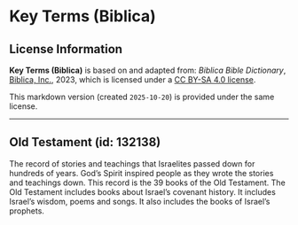 # Key Terms (Biblica)

## License Information

**Key Terms (Biblica)** is based on and adapted from: _Biblica Bible Dictionary_, [Biblica, Inc.](https://www.biblica.com/), 2023, which is licensed under a [CC BY-SA 4.0 license](https://creativecommons.org/licenses/by-sa/4.0/legalcode.en).

This markdown version (created `2025-10-20`) is provided under the same license.



--------------------------------

## Old Testament (id: 132138)

The record of stories and teachings that Israelites passed down for hundreds of years. God’s Spirit inspired people as they wrote the stories and teachings down. This record is the 39 books of the Old Testament. The Old Testament includes books about Israel’s covenant history. It includes Israel’s wisdom, poems and songs. It also includes the books of Israel’s prophets.



